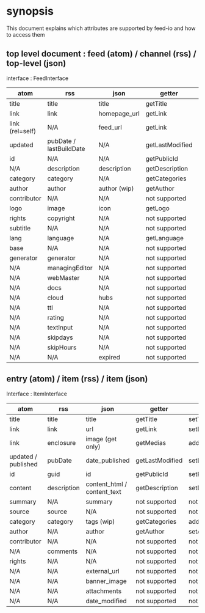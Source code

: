 # synopsis

This document explains which attributes are supported by feed-io and how to access them

## top level document : feed (atom) / channel (rss) / top-level (json)

interface : FeedInterface

| atom            | rss                     | json         | getter          | setter          |
| --------------- | ----------------------- | ------------ | --------------- | --------------- |
| title           | title                   | title        | getTitle        | setTitle        |
| link            | link                    | homepage_url | getLink         | setLink         |
| link (rel=self) | N/A                     | feed_url     | getLink         | setLink         |
| updated         | pubDate / lastBuildDate | N/A          | getLastModified | setLastModified |
| id              | N/A                     | N/A          | getPublicId     | setPublicId     |
| N/A             | description             | description  | getDescription  | setDescription  |
| category        | category                | N/A          | getCategories   | addCategory     |
| author          | author                  | author (wip) | getAuthor       | setAuthor       |
| contributor     | N/A                     | N/A          | not supported   | not supported   |
| logo            | image                   | icon         | getLogo         | setLogo         |
| rights          | copyright               | N/A          | not supported   | not supported   |
| subtitle        | N/A                     | N/A          | not supported   | not supported   |
| lang            | language                | N/A          | getLanguage     | setLanguage     |
| base            | N/A                     | N/A          | not supported   | not supported   |
| generator       | generator               | N/A          | not supported   | not supported   |
| N/A             | managingEditor          | N/A          | not supported   | not supported   |
| N/A             | webMaster               | N/A          | not supported   | not supported   |
| N/A             | docs                    | N/A          | not supported   | not supported   |
| N/A             | cloud                   | hubs         | not supported   | not supported   |
| N/A             | ttl                     | N/A          | not supported   | not supported   |
| N/A             | rating                  | N/A          | not supported   | not supported   |
| N/A             | textInput               | N/A          | not supported   | not supported   |
| N/A             | skipdays                | N/A          | not supported   | not supported   |
| N/A             | skipHours               | N/A          | not supported   | not supported   |
| N/A             | N/A                     | expired      | not supported   | not supported   |

## entry (atom) / item (rss) / item (json)

Interface : ItemInterface

| atom                | rss         | json                        | getter          | setter          |
| ------------------- | ----------- | --------------------------- | --------------- | --------------- |
| title               | title       | title                       | getTitle        | setTitle        |
| link                | link        | url                         | getLink         | setLink         |
| link                | enclosure   | image (get only)            | getMedias       | addMedia        |
| updated / published | pubDate     | date_published              | getLastModified | setLastModified |
| id                  | guid        | id                          | getPublicId     | setPublicId     |
| content             | description | content_html / content_text | getDescription  | setDescription  |
| summary             | N/A         | summary                     | not supported   | not supported   |
| source              | source      | N/A                         | not supported   | not supported   |
| category            | category    | tags (wip)                  | getCategories   | addCategory     |
| author              | N/A         | author                      | getAuthor       | setAuthor       |
| contributor         | N/A         | N/A                         | not supported   | not supported   |
| N/A                 | comments    | N/A                         | not supported   | not supported   |
| rights              | N/A         | N/A                         | not supported   | not supported   |
| N/A                 | N/A         | external_url                | not supported   | not supported   |
| N/A                 | N/A         | banner_image                | not supported   | not supported   |
| N/A                 | N/A         | attachments                 | not supported   | not supported   |
| N/A                 | N/A         | date_modified               | not supported   | not supported   |